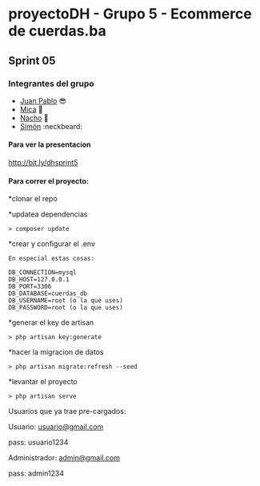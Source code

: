# proyectoDH - Grupo 5 - Ecommerce de cuerdas.ba

## Sprint 05

### Integrantes del grupo

* [Juan Pablo](https://github.com/juampidalmo) :sunglasses:
* [Mica](https://github.com/micafreue) :raising_hand:
* [Nacho](https://github.com/hartoy) :grimacing:
* [Simón](https://github.com/simonyagas) :neckbeard:


#### Para ver la presentacion

http://bit.ly/dhsprint5

#### Para correr el proyecto:

*clonar el repo

*updatea dependencias
```
> composer update
```

*crear y configurar el .env
```
En especial estas cosas:

DB_CONNECTION=mysql
DB_HOST=127.0.0.1
DB_PORT=3306
DB_DATABASE=cuerdas_db
DB_USERNAME=root (o la que uses)
DB_PASSWORD=root (o la que uses)
```

*generar el key de artisan
```
> php artisan key:generate
```

*hacer la migracion de datos
```
> php artisan migrate:refresh --seed
```
*levantar el proyecto
```
> php artisan serve
```
Usuarios que ya trae pre-cargados:


Usuario: usuario@gmail.com

pass: usuario1234

Administrador: admin@gmail.com

pass: admin1234

